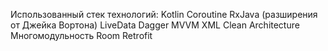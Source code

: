 Использованный стек технологий: 
  Kotlin
  Coroutine
  RxJava (разширения от Джейка Вортона)
  LiveData
  Dagger
  MVVM
  XML
  Clean Architecture
  Многомодульность
  Room
  Retrofit
